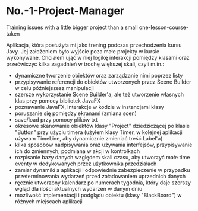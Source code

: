# No.-1-Project-Manager
Training issues with a little bigger project than a small one-lesson-course-taken

Aplikacja, która posłużyła mi jako trening podczas przechodzenia kursu Javy.
Jej założeniem było wyjście poza małe projekty w kursie wykonywane.
Chciałem ująć w niej logikę interakcji pomiędzy klasami oraz przećwiczyć kilka zagadnień w trochę większej skali, czyli m.in.:
  - dynamiczne tworzenie obiektów oraz zarządzanie nimi poprzez listy
  - przypisywanie referencji do obiektów utworzonych przez Scene Builder w celu późniejszesz manipulacji
  - szersze wykorzystanie Scene Builder'a, ale też utworzenie własnych klas przy pomocy bibliotek JavaFX
  - poznawanie JavaFX, interakcje w kodzie w instancjami klasy
  - poruszanie się pomiędzy ekranami (zmiana scen)
  - save/load przy pomocy plików txt
  - okresowe skanowanie obiektów klasy "Project" dziedziczącej po klasie "Button" przy użyciu timera
    (użyłem klasy Timer, w kolejnej aplikacji używam TimeLine, aby dynamicznie zmieniać treść Label'a)
  - kilka sposobów nadpisywania oraz używania interfejsów, przypisywanie ich do zmiennych, podmiana w akcji w kontrolkach
  - rozpisanie bazy danych względem skali czasu, aby utworzyć małe time eventy w dedykowanych przez użytkownika przedziałach
  - zamiar dynamiki a aplikacji i odpowiednie zabezpieczenie w przypadku przeterminowania wydarzeń przed załadowaniem uprzednich danych
  - ręcznie utworzony kalendarz po numerach tygodnia, który daje szerszy wgląd dla ilości aktualnych wydarzeń w danym dniu
  - możliwość implementacji i podglądu obiektu (klasy "BlackBoard") w różnych miejscach aplikacji
